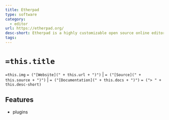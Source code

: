 ```yaml
---
title: Etherpad
type: software
category:
  - editor
url: https://etherpad.org/
desc-short: Etherpad is a highly customizable open source online editor providing collaborative editing in really real-time.
tags:
---
```

# `=this.title`

`=this.img` `= ("[Website](" + this.url + ")")` |  `= ("[Source](" + this.source + ")")` | `= ("[Documentation](" + this.docs + ")")`
`= ("> " + this.desc-short)`
## Features

- plugins